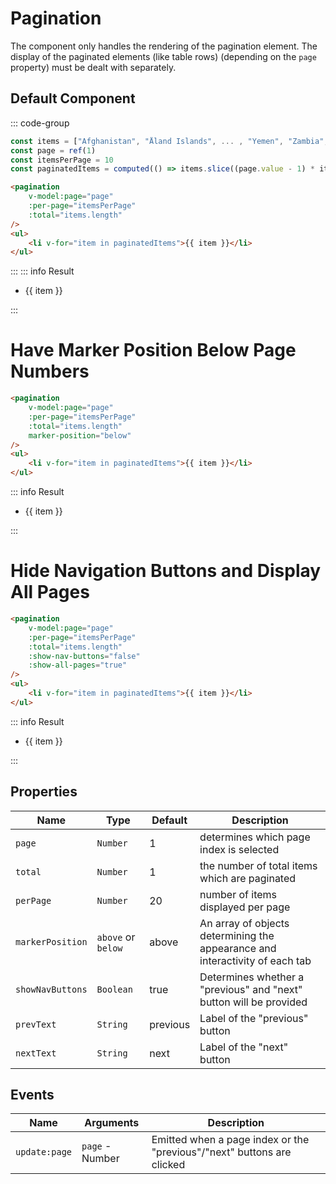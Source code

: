 <script setup>
    import Pagination from "../src/components/pagination.vue"
    import { computed, ref } from "vue"

    const items = ["Afghanistan", "Åland Islands", "Albania", "Algeria", "American Samoa", "Andorra", "Angola", "Anguilla", "Antarctica", "Antigua and Barbuda", "Argentina", "Armenia", "Aruba", "Australia", "Austria", "Azerbaijan", "Bahamas", "Bahrain", "Bangladesh", "Barbados", "Belarus", "Belgium", "Belize", "Benin", "Bermuda", "Bhutan", "Bolivia, Plurinational State of", "Bonaire, Sint Eustatius and Saba", "Bosnia and Herzegovina", "Botswana", "Bouvet Island", "Brazil", "British Indian Ocean Territory", "Brunei Darussalam", "Bulgaria", "Burkina Faso", "Burundi", "Cambodia", "Cameroon", "Canada", "Cape Verde", "Cayman Islands", "Central African Republic", "Chad", "Chile", "China", "Christmas Island", "Cocos (Keeling) Islands", "Colombia", "Comoros", "Congo", "Congo, the Democratic Republic of the", "Cook Islands", "Costa Rica", "Côte d'Ivoire", "Croatia", "Cuba", "Curaçao", "Cyprus", "Czech Republic", "Denmark", "Djibouti", "Dominica", "Dominican Republic", "Ecuador", "Egypt", "El Salvador", "Equatorial Guinea", "Eritrea", "Estonia", "Ethiopia", "Falkland Islands (Malvinas)", "Faroe Islands", "Fiji", "Finland", "France", "French Guiana", "French Polynesia", "French Southern Territories", "Gabon", "Gambia", "Georgia", "Germany", "Ghana", "Gibraltar", "Greece", "Greenland", "Grenada", "Guadeloupe", "Guam", "Guatemala", "Guernsey", "Guinea", "Guinea-Bissau", "Guyana", "Haiti", "Heard Island and McDonald Islands", "Holy See (Vatican City State)", "Honduras", "Hong Kong", "Hungary", "Iceland", "India", "Indonesia", "Iran, Islamic Republic of", "Iraq", "Ireland", "Isle of Man", "Israel", "Italy", "Jamaica", "Japan", "Jersey", "Jordan", "Kazakhstan", "Kenya", "Kiribati", "Korea, Democratic People's Republic of", "Korea, Republic of", "Kuwait", "Kyrgyzstan", "Lao People's Democratic Republic", "Latvia", "Lebanon", "Lesotho", "Liberia", "Libya", "Liechtenstein", "Lithuania", "Luxembourg", "Macao", "Macedonia, the Former Yugoslav Republic of", "Madagascar", "Malawi", "Malaysia", "Maldives", "Mali", "Malta", "Marshall Islands", "Martinique", "Mauritania", "Mauritius", "Mayotte", "Mexico", "Micronesia, Federated States of", "Moldova, Republic of", "Monaco", "Mongolia", "Montenegro", "Montserrat", "Morocco", "Mozambique", "Myanmar", "Namibia", "Nauru", "Nepal", "Netherlands", "New Caledonia", "New Zealand", "Nicaragua", "Niger", "Nigeria", "Niue", "Norfolk Island", "Northern Mariana Islands", "Norway", "Oman", "Pakistan", "Palau", "Palestine, State of", "Panama", "Papua New Guinea", "Paraguay", "Peru", "Philippines", "Pitcairn", "Poland", "Portugal", "Puerto Rico", "Qatar", "Réunion", "Romania", "Russian Federation", "Rwanda", "Saint Barthélemy", "Saint Helena, Ascension and Tristan da Cunha", "Saint Kitts and Nevis", "Saint Lucia", "Saint Martin (French part)", "Saint Pierre and Miquelon", "Saint Vincent and the Grenadines", "Samoa", "San Marino", "Sao Tome and Principe", "Saudi Arabia", "Senegal", "Serbia", "Seychelles", "Sierra Leone", "Singapore", "Sint Maarten (Dutch part)", "Slovakia", "Slovenia", "Solomon Islands", "Somalia", "South Africa", "South Georgia and the South Sandwich Islands", "South Sudan", "Spain", "Sri Lanka", "Sudan", "Suriname", "Svalbard and Jan Mayen", "Swaziland", "Sweden", "Switzerland", "Syrian Arab Republic", "Taiwan, Province of China", "Tajikistan", "Tanzania, United Republic of", "Thailand", "Timor-Leste", "Togo", "Tokelau", "Tonga", "Trinidad and Tobago", "Tunisia", "Turkey", "Turkmenistan", "Turks and Caicos Islands", "Tuvalu", "Uganda", "Ukraine", "United Arab Emirates", "United Kingdom", "United States", "United States Minor Outlying Islands", "Uruguay", "Uzbekistan", "Vanuatu", "Venezuela, Bolivarian Republic of", "Viet Nam", "Virgin Islands, British", "Virgin Islands, U.S.", "Wallis and Futuna", "Western Sahara", "Yemen", "Zambia", "Zimbabwe"]
    const page = ref(1)
    const itemsPerPage = 10
    const paginatedItems = computed(() => items.slice((page.value - 1) * itemsPerPage, page.value * itemsPerPage))

</script>

# Pagination

The component only handles the rendering of the pagination element. The display of the paginated elements (like table rows) (depending on the `page` property) must be dealt with separately. 

## Default Component
::: code-group
```js
const items = ["Afghanistan", "Åland Islands", ... , "Yemen", "Zambia", "Zimbabwe"]
const page = ref(1)
const itemsPerPage = 10
const paginatedItems = computed(() => items.slice((page.value - 1) * itemsPerPage, page.value * itemsPerPage))
```
```html
<pagination
    v-model:page="page"
    :per-page="itemsPerPage"
    :total="items.length"
/>
<ul>
    <li v-for="item in paginatedItems">{{ item }}</li>
</ul>

```
:::
::: info Result
<pagination :total="items.length" v-model:page="page" :per-page="itemsPerPage" />
<ul><li v-for="item in paginatedItems">{{ item }}</li></ul>
:::

# Have Marker Position Below Page Numbers
```html
<pagination
    v-model:page="page"
    :per-page="itemsPerPage"
    :total="items.length"
    marker-position="below"
/>
<ul>
    <li v-for="item in paginatedItems">{{ item }}</li>
</ul>

```
::: info Result
<pagination :total="items.length" v-model:page="page" :per-page="itemsPerPage" marker-position="below" />
<ul><li v-for="item in paginatedItems">{{ item }}</li></ul>
:::

# Hide Navigation Buttons and Display All Pages
```html
<pagination
    v-model:page="page"
    :per-page="itemsPerPage"
    :total="items.length"
    :show-nav-buttons="false"
    :show-all-pages="true"
/>
<ul>
    <li v-for="item in paginatedItems">{{ item }}</li>
</ul>

```
::: info Result
<div class="overflow-x-auto py-2">
<pagination :total="items.length" v-model:page="page" :per-page="itemsPerPage" :show-nav-buttons="false" :show-all-pages="true" />
</div>
<ul><li v-for="item in paginatedItems">{{ item }}</li></ul>
:::

## Properties
| Name             | Type               | Default  | Description                                                                  |
|------------------|--------------------|----------|------------------------------------------------------------------------------|
| `page`           | `Number`           | 1        | determines which page index is selected                                      |
| `total`          | `Number`           | 1        | the number of total items which are paginated                                |
| `perPage`        | `Number`           | 20       | number of items displayed per page                                           |
| `markerPosition` | `above` or `below` | above    | An array of objects determining the appearance and interactivity of each tab |
| `showNavButtons` | `Boolean`          | true     | Determines whether a "previous" and "next" button will be provided           |
| `prevText`       | `String`           | previous | Label of the "previous" button                                               |
| `nextText`       | `String`           | next     | Label of the "next" button                                                   |

## Events
| Name          | Arguments       | Description                                                            |
|---------------|-----------------|------------------------------------------------------------------------|
| `update:page` | `page` - Number | Emitted when a page index or the "previous"/"next" buttons are clicked |
